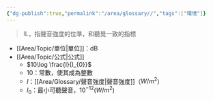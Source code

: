 ```yaml
---
{"dg-publish":true,"permalink":"/area/glossary//","tags":["環境"]}
---
```


> IL，指聲音強度的位準，和聽覺一致的指標

- [[Area/Topic/單位\|單位]]：dB
- [[Area/Topic/公式\|公式]]
	- $10\log \frac{I}{I_{0}}$
	- $10$：常數，使其成為整數
	- $I$：[[Area/Glossary/聲音強度\|聲音強度]]（$W/m^2$）
	- $I_{0}$：最小可聽聲音，$10^{-12}(W/m^2)$